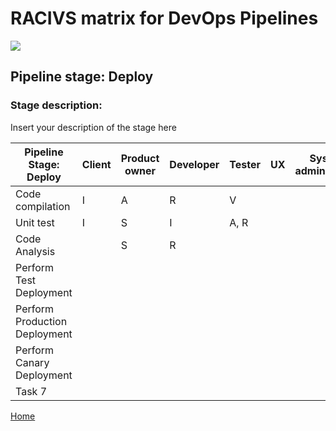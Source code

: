 # __RACIVS matrix for DevOps Pipelines__   

<img src="https://user-images.githubusercontent.com/10748736/112030685-6c81be80-8b32-11eb-94b8-c2c01b8f4581.png">

## __Pipeline stage:__  Deploy  
### __Stage description:__  
Insert your description of the stage here  

| Pipeline Stage:<br>Deploy  | Client  | Product owner | Developer  | Tester  | UX  | System administrator |
|----------------------------- |-------- |-------- |-------- |-------- |-------- |--------  |
| Code compilation                      |     I    |      A  |     R  |     V    |         |       |
| Unit test                    |     I    |     S    |    I     |   A, R   |         |         |
| Code Analysis                |         |    S   |       R  |         |         |          |
| Perform Test Deployment      |         |         |         |         |         |          |                        
| Perform Production Deployment          |         |         |         |         |          |          |
| Perform Canary Deployment    |         |         |         |         |         |          |
| Task 7                       |         |         |         |         |         |          |
  
  
[Home](../index.md)
